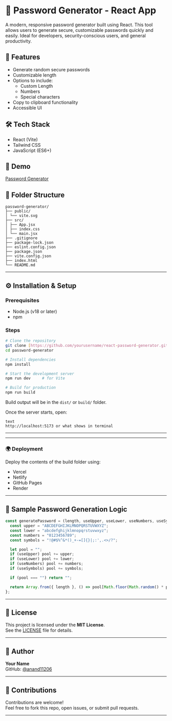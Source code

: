 # 🔐 Password Generator - React App

A modern, responsive password generator built using React. This tool allows users to generate secure, customizable passwords quickly and easily. Ideal for developers, security-conscious users, and general productivity.

## 🚀 Features

- Generate random secure passwords
- Customizable length
- Options to include:
  - Custom Length  
  - Numbers
  - Special characters
- Copy to clipboard functionality
- Accessible UI

## 🛠️ Tech Stack

- React (Vite)
- Tailwind CSS
- JavaScript (ES6+)

## 📸 Demo

[Password Generator](https://generate-passwrd.netlify.app/)

## 📂 Folder Structure
  ```text
  password-generator/
  ├── public/
  │ └── vite.svg
  ├── src/
  │ ├── App.jsx
  │ ├── index.css
  │ └── main.jsx
  ├── .gitignore
  ├── package-lock.json
  ├── eslint.config.json
  ├── package.json
  ├── vite.config.json
  ├── index.html
  └── README.md
```
---

## ⚙️ Installation & Setup

### Prerequisites

- Node.js (v18 or later)
- npm

### Steps

```bash
# Clone the repository
git clone [https://github.com/yourusername/react-password-generator.git](https://github.com/anand11206/password-generator.git)
cd password-generator

# Install dependencies
npm install

# Start the development server
npm run dev     # for Vite

# Build for production
npm run build
```
Build output will be in the `dist/` or `build/` folder.

Once the server starts, open:

<!-- code block starts -->
```
text
http://localhost:5173 or what shows in terminal
```
<!-- code block ends -->

---





---

### 🌍 Deployment

Deploy the contents of the build folder using:

- Vercel
- Netlify
- GitHub Pages
- Render

---

## 🧠 Sample Password Generation Logic

<!-- code block starts -->
```js
const generatePassword = (length, useUpper, useLower, useNumbers, useSymbols) => {
  const upper = "ABCDEFGHIJKLMNOPQRSTUVWXYZ";
  const lower = "abcdefghijklmnopqrstuvwxyz";
  const numbers = "0123456789";
  const symbols = "!@#$%^&*()_+-=[]{}|;:',.<>/?";

  let pool = "";
  if (useUpper) pool += upper;
  if (useLower) pool += lower;
  if (useNumbers) pool += numbers;
  if (useSymbols) pool += symbols;

  if (pool === "") return "";

  return Array.from({ length }, () => pool[Math.floor(Math.random() * pool.length)]).join('');
};
```
<!-- code block ends -->

---

## 📄 License

This project is licensed under the **MIT License**.  
See the [LICENSE](./LICENSE) file for details.

---

## 👤 Author

**Your Name**  
GitHub: [@anand11206](https://github.com/anand11206)

---

## 🤝 Contributions

Contributions are welcome!  
Feel free to fork this repo, open issues, or submit pull requests.

---

